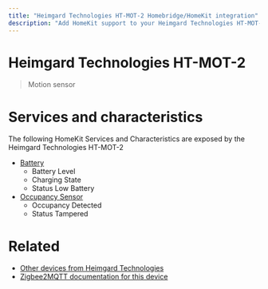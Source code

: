 ```yaml
---
title: "Heimgard Technologies HT-MOT-2 Homebridge/HomeKit integration"
description: "Add HomeKit support to your Heimgard Technologies HT-MOT-2, using Homebridge, Zigbee2MQTT and homebridge-z2m."
---
```

<!---
This file has been GENERATED using src/docgen/docgen.ts
DO NOT EDIT THIS FILE MANUALLY!
-->
# Heimgard Technologies HT-MOT-2
> Motion sensor


# Services and characteristics
The following HomeKit Services and Characteristics are exposed by
the Heimgard Technologies HT-MOT-2

* [Battery](../../battery.md)
  * Battery Level
  * Charging State
  * Status Low Battery
* [Occupancy Sensor](../../sensors.md)
  * Occupancy Detected
  * Status Tampered


# Related
* [Other devices from Heimgard Technologies](../index.md#heimgard_technologies)
* [Zigbee2MQTT documentation for this device](https://www.zigbee2mqtt.io/devices/HT-MOT-2.html)